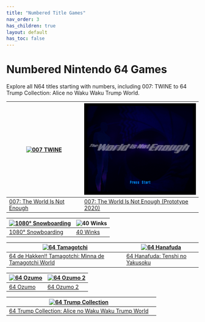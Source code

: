 ```yaml
---
title: "Numbered Title Games"
nav_order: 3
has_children: true
layout: default
has_toc: false
---
```


# Numbered Nintendo 64 Games

Explore all N64 titles starting with numbers, including 007: TWINE to 64 Trump Collection: Alice no Waku Waku Trump World.

| <a href="numbered/007-the-world-is-not-enough"><img src="https://images.launchbox-app.com//98ec9344-62c0-4a81-a073-0ec115a93dfd.jpg" width="320" height="240" alt="007 TWINE"/></a> | <a href="numbered/007-twine-prototype-2020"><img src="media/usa/007-world-is-not-enough-prototype2020.png" width="320" height="240" alt="007 TWINE Prototype"/></a> |
|---|---|
| [007: The World Is Not Enough](numbered/007-the-world-is-not-enough) | [007: The World Is Not Enough (Prototype 2020)](numbered/007-twine-prototype-2020) |

| <a href="numbered/1080-snowboarding"><img src="https://images.launchbox-app.com//14532eca-f48f-4120-9461-db09643dd730.jpg" width="320" height="240" alt="1080° Snowboarding"/></a> | <a href1080-snowboarding.png="numbered/40-winks"><img src="https://images.launchbox-app.com//16d73dc1-ae64-4570-a9ad-6f2f638abd9e.jpg" width="320" height="240" alt="40 Winks"/></a> |
|---|---|
| [1080° Snowboarding](numbered/1080-snowboarding) | [40 Winks](numbered/40-winks) |

| <a href="numbered/64-de-hakken-tamagotchi"><img src="https://images.launchbox-app.com/c7ff564b-82e7-4701-a1e1-9a044e6c5f97.png" width="320" height="240" alt="64 Tamagotchi"/></a> | <a href="numbered/64-hanafuda"><img src="https://images.launchbox-app.com/4819cb50-7b28-4238-bc1c-17afe51b778a.png" width="320" height="240" alt="64 Hanafuda"/></a> |
|---|---|
| [64 de Hakken!! Tamagotchi: Minna de Tamagotchi World](numbered/64-de-hakken-tamagotchi) | [64 Hanafuda: Tenshi no Yakusoku](numbered/64-hanafuda) |

| <a href="numbered/64-ozumo"><img src="https://images.launchbox-app.com/6270c5df-1462-4d8a-92bc-5967c2ec901c.png" width="320" height="240" alt="64 Ozumo"/></a> | <a href="numbered/64-ozumo-2"><img src="https://images.launchbox-app.com/ca864d00-b118-4362-8a31-d06aadde6c26.png" width="320" height="240" alt="64 Ozumo 2"/></a> |
|---|---|
| [64 Ozumo](numbered/64-ozumo) | [64 Ozumo 2](numbered/64-ozumo-2) |

| <a href="numbered/64-trump-collection"><img src="https://images.launchbox-app.com/1bd0d2ae-d0d5-4262-b7c7-a062ed9a90ae.png" width="320" height="240" alt="64 Trump Collection"/></a> |  |
|---|---|
| [64 Trump Collection: Alice no Waku Waku Trump World](numbered/64-trump-collection) |  |
